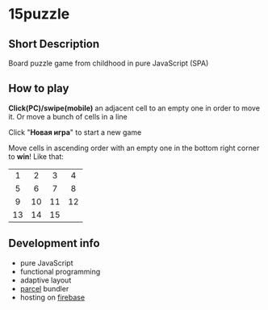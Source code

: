 # 15puzzle

## Short Description

Board puzzle game from childhood in pure JavaScript (SPA)

## How to play

**Click(PC)/swipe(mobile)** an adjacent cell to an empty one in order to move it. Or move a bunch of cells in a line

Click "**Новая игра**" to start a new game

Move cells in ascending order with an empty one in the bottom right corner to **win**! Like that:

<table>
  <tr align='center'>
    <td>1</td>
    <td>2</td>
    <td>3</td>
    <td>4</td>
  </tr>
  <tr align='center'>
    <td>5</td>
    <td>6</td>
    <td>7</td>
    <td>8</td>
  </tr>
  <tr align='center'>
    <td>9</td>
    <td>10</td>
    <td>11</td>
    <td>12</td>
  </tr>
  <tr align='center'>
    <td>13</td>
    <td>14</td>
    <td>15</td>
    <td></td>
  </tr>
</table>

## Development info

- pure JavaScript
- functional programming
- adaptive layout
- [parcel](https://parceljs.org/) bundler
- hosting on [firebase](https://firebase.google.com/)
